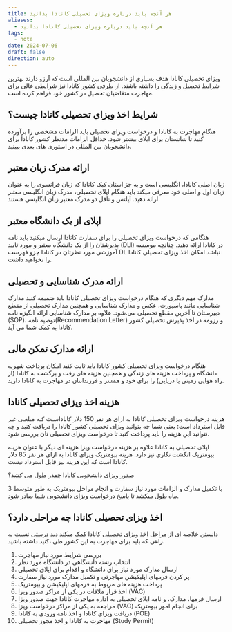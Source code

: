 ```yaml
---
title: هر آنچه باید درباره ویزای تحصیلی کانادا بدانید
aliases:
  - هر آنچه باید درباره ویزای تحصیلی کانادا بدانید
tags:
  - note
date: 2024-07-06
draft: false
direction: auto
---
```

ویزای تحصیلی کانادا هدف بسیاری از دانشجویان بین المللی است که آرزو دارند بهترین شرایط تحصیل و زندگی را داشته باشند. از طرفی کشور کانادا نیز شرایطی عالی برای مهاجرت متقاضیان تحصیل در کشور خود فراهم کرده است.

## شرایط اخذ ویزای تحصیلی کانادا چیست؟

هنگام مهاجرت به کانادا و درخواست ویزای تحصیلی باید الزامات مشخصی را برآورده کنید تا شانستان برای اپلای بیشتر شود. حداقل الزامات مدنظر کشور کانادا برای دانشجویان بین المللی در استوری های بعدی ببینید. 

## ارائه مدرک زبان معتبر

زبان اصلی کانادا، انگلیسی است و به جز استان کبک کانادا که زبان فرانسوی را به عنوان زبان اول و اصلی خود معرفی میکند باید هنگام اپلای تحصیلی، مدرک زبان انگلیسی معتبر ارائه دهید. آیلتس و تافل دو مدرک معتبر زبان انگلیسی هستند.

## اپلای از یک دانشگاه معتبر

هنگامی که درخواست ویزای تحصیلی را برای سفارت کانادا ارسال میکنید باید نامه پذیرشتان را از یک دانشگاه معتبر و مورد تایید (DLI) در کانادا ارائه دهید. چنانچه موسسه آموزشی مورد نظرتان در کانادا جزو فهرست DL نباشد امکان اخذ ویزای تحصیلی کانادا را نخواهید داشت.

## ارائه مدرک شناسایی و تحصیلی

مدارک مهم دیگری که هنگام درخواست ویزای تحصیلی کانادا باید ضمیمه کنید مدارک شناسایی مانند پاسپورت، عکس و مدارک شناسایی و همچنین مدارک تحصیلی از مقطع دبیرستان تا آخرین مقطع تحصیلی می.شود. علاوه بر مدارک شناسایی ارائه انگیزه نامه (SOP)، توصیه نامه(Recommendation Letter) و رزومه در اخذ پذیرش تحصیلی کشور کانادا به کمک شما می آید. 

## ارائه مدارک تمکن مالی

هنگام درخواست ویزای تحصیلی کشور کانادا باید ثابت کنید امکان پرداخت شهریه دانشگاه و پرداخت هزینه های زندگی و همچنین هزینه های رفت و برگشت به کانادا (از راه هوایی زمینی یا دریایی) را برای خود و همسر و فرزندانتان در مهاجرت به کانادا دارید. 

## هزینه اخذ ویزای تحصیلی کانادا

هزینه درخواست ویزای تحصیلی کانادا به ازای هر نفر 150 دلار کاناداسـت کـه مبلغـی غیر قابل استرداد است؛ یعنی شما چه بتوانید ویزای تحصیلی کشور کانادا را دریافت کنید و چه نتوانید این هزینه را باید پرداخت کنید تا درخواست ویزای تحصیلی تان بررسی شود.

اپلای تحصیلی به کانادا علاوه بر هزینه درخواست ویزا هزینه ای دیگر با عنوان هزینه بیومتریک انگشت نگاری نیز دارد. هزینه بیومتریک ویزای کانادا به ازای هر نفر 85 دلار کانادا است که این هزینه نیز قابل استرداد نیست. 

صدور ویزای دانشجویی کانادا چقدر طول می کشد؟ 

با تکمیل مدارک و الزامات مورد نیاز سفارت و انجام مراحل بیومتریک به طور متوسط 3 ماه طول میکشد تا پاسخ درخواست ویزای دانشجویی شما صادر شود.

## اخذ ویزای تحصیلی کانادا چه مراحلی دارد؟ 

دانستن خلاصه ای از مراحل اخذ ویزای تحصیلی کانادا کمک میکند دید درستی نسبت به راهی که باید برای مهاجرت به این کشور طی ،کنید داشته باشید. 

1. بررسی شرایط مورد نیاز مهاجرت 
2. انتخاب رشته دانشگاهی در دانشگاه مورد نظر
3. ارسال مدارک مورد نیاز برای دانشگاه و اقدام برای اپلای تحصیلی
4. پر کردن فرمهای اپلیکیشن مهاجرتی و تکمیل مدارک مورد نیاز سفارت
5. پرداخت هزینه های مربوط به فرمهای اپلیکیشن و بیومتریک
6. اخذ قرار ملاقات در یکی از مراکز صدور ویزا (VAC)
7. ارسال فرمها، مدارک، و نامه اپلای تحصیلی به اداره مهاجرت کانادا جهت صدور ویزا
8. مراجعه به یکی از مراکز درخواست ویزا (VAC) برای انجام امور بیومتریک
9. دریافت ویزای کانادا و اخذ نامه ورودی به کانادا (POE)
10. مهاجرت به کانادا و اخذ مجوز تحصیلی (Study Permit)

